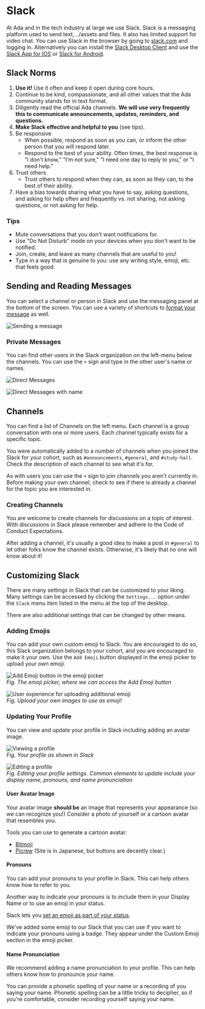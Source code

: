 # Slack

At Ada and in the tech industry at large we use Slack. Slack is a messaging platform used to send text, ../assets and files. It also has limited support for video chat. You can use Slack in the browser by going to [slack.com](https://slack.com) and logging in. Alternatively you can install the [Slack Desktop Client](https://slack.com/downloads/mac) and use the [Slack App for IOS](https://apps.apple.com/us/app/slack/id618783545) or [Slack for Android](https://slack.com/downloads/android).

## Slack Norms

1. **Use it!** Use it often and keep it open during core hours.
1. Continue to be kind, compassionate, and all other values that the Ada community stands for in text format.
1. Diligently read the official Ada channels. **We will use very frequently this to communicate announcements, updates, reminders, and questions.**
1. **Make Slack effective and helpful to you** (see tips).
1. Be responsive
   - When possible, respond as soon as you can, or inform the other person that you will respond later.
   - Respond to the best of your ability. Often times, the best response is "I don't know," "I'm not sure," "I need one day to reply to you," or "I need help."
1. Trust others
   - Trust others to respond when they can, as soon as they can, to the best of their ability.
1. Have a bias towards sharing what you have to say, asking questions, and asking for help often and frequently vs. not sharing, not asking questions, or not asking for help.

### Tips

- Mute conversations that you don't want notifications for.
- Use "Do Not Disturb" mode on your devices when you don't want to be notified.
- Join, create, and leave as many channels that are useful to you!
- Type in a way that is genuine to you: use any writing style, emoji, etc. that feels good.

## Sending and Reading Messages

You can select a channel or person in Slack and use the messaging panel at the bottom of the screen. You can use a variety of shortcuts to [format your message](https://slack.com/help/articles/202288908-Format-your-messages) as well.

![Sending a message](../assets/sending-message.png)

### Private Messages

You can find other users in the Slack organization on the left-menu below the channels. You can use the `+` sign and type in the other user's name or names.

![Direct Messages](../assets/direct-messages.png)

![Direct Messages with name](../assets/direct-messages2.png)

## Channels

You can find a list of Channels on the left menu. Each channel is a group conversation with one or more users. Each channel typically exists for a specific topic.

You were automatically added to a number of channels when you joined the Slack for your cohort, such as `#announcements`, `#general`, and `#study-hall`. Check the description of each channel to see what it's for.

As with users you can use the `+` sign to join channels you aren't currently in. Before making your own channel, check to see if there is already a channel for the topic you are interested in.

### Creating Channels

You are welcome to create channels for discussions on a topic of interest. With discussions in Slack please remember and adhere to the Code of Conduct Expectations.

After adding a channel, it's usually a good idea to make a post in `#general` to let other folks know the channel exists. Otherwise, it's likely that no one will know about it!

## Customizing Slack

There are many settings in Slack that can be customized to your liking. Many settings can be accessed by clicking the `Settings...` option under the `Slack` menu item listed in the menu at the top of the desktop.

There are also additional settings that can be changed by other means.

### Adding Emojis

You can add your own custom emoji to Slack. You are encouraged to do so, this Slack organization belongs to your cohort, and you are encouraged to make it your own. Use the `Add Emoji` button displayed in the emoji picker to upload your own emoji.

![Add Emoji button in the emoji picker](../assets/add-emoji.png)  
*Fig. The emoji picker, where we can access the Add Emoji button*

![User experience for uploading additional emoji](../assets/add-emoji2.png)  
*Fig. Upload your own images to use as emoji!*

### Updating Your Profile

You can view and update your profile in Slack including adding an avatar image.

![Viewing a profile](../assets/view-profile.png)  
*Fig. Your profile as shown in Slack*

![Editing a profile](../assets/edit-profile.png)  
*Fig. Editing your profile settings. Common elements to update include your display name, pronouns, and name pronunciation*

#### User Avatar Image

Your avatar image **should be** an image that represents your appearance (so we can recognize you!) Consider a photo of yourself or a cartoon avatar that resembles you.

Tools you can use to generate a cartoon avatar:

- [Bitmoji](https://www.bitmoji.com/)
- [Picrew](https://picrew.me/) (Site is in Japanese, but buttons are decently clear.)

#### Pronouns

You can add your pronouns to your profile in Slack. This can help others know how to refer to you.

Another way to indicate your pronouns is to include them in your Display Name or to use an emoji in your status.

Slack lets you [set an emoji as part of your status](https://slack.com/help/articles/201864558-Set-your-Slack-status-and-availability).

We've added some emoji to our Slack that you can use if you want to indicate your pronouns using a badge. They appear under the Custom Emoji section in the emoji picker.

#### Name Pronunciation

We recommend adding a name pronunciation to your profile. This can help others know how to pronounce your name.

You can provide a phonetic spelling of your name or a recording of you saying your name. Phonetic spelling can be a little tricky to decipher, so if you're comfortable, consider recording yourself saying your name.